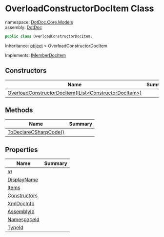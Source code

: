 ﻿# OverloadConstructorDocItem Class

namespace: [DotDoc\.Core\.Models](../DotDoc.Core.Models.md)<br />
assembly: [DotDoc](../../DotDoc.md)



```csharp
public class OverloadConstructorDocItem;
```

Inheritance: [object](https://docs.microsoft.com/dotnet/api/System.Object) > OverloadConstructorDocItem

Implements: [IMemberDocItem](../../DotDoc/DotDoc.Core.Models/IMemberDocItem.md)

## Constructors

| Name | Summary |
|------|---------|
| [OverloadConstructorDocItem\(IList\<ConstructorDocItem\>\)](./OverloadConstructorDocItem/$ctor.md) |  |

## Methods

| Name | Summary |
|------|---------|
| [ToDeclareCSharpCode\(\)](./OverloadConstructorDocItem/ToDeclareCSharpCode.md) |  |

## Properties

| Name | Summary |
|------|---------|
| [Id](./OverloadConstructorDocItem/Id.md) |  |
| [DisplayName](./OverloadConstructorDocItem/DisplayName.md) |  |
| [Items](./OverloadConstructorDocItem/Items.md) |  |
| [Constructors](./OverloadConstructorDocItem/Constructors.md) |  |
| [XmlDocInfo](./OverloadConstructorDocItem/XmlDocInfo.md) |  |
| [AssemblyId](./OverloadConstructorDocItem/AssemblyId.md) |  |
| [NamespaceId](./OverloadConstructorDocItem/NamespaceId.md) |  |
| [TypeId](./OverloadConstructorDocItem/TypeId.md) |  |

